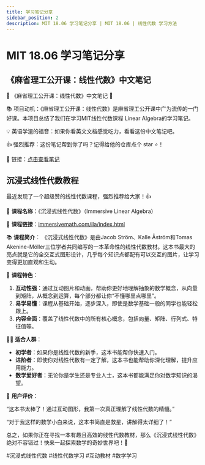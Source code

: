 ```yaml
---
title: 学习笔记分享
sidebar_position: 2
description: MIT 18.06 学习笔记分享 | MIT 18.06 | 线性代数 学习方法
---
```


# MIT 18.06 学习笔记分享

## 《麻省理工公开课：线性代数》中文笔记
🌟 《麻省理工公开课：线性代数》中文笔记 🌟

📚 项目动机：《麻省理工公开课：线性代数》是麻省理工公开课中广为流传的一门好课。本项目总结了我们在学习MIT线性代数课程 Linear Algebra的学习笔记。

💡 英语学渣的福音：如果你看英文文档感觉吃力，看看这份中文笔记吧。

👍 强烈推荐：这份笔记帮到你了吗？记得给他的仓库点个 star ⭐️！

🔗 链接：[点击查看笔记](https://github.com/MLNLP-World/MIT-Linear-Algebra-Notes)


## 沉浸式线性代数教程
最近发现了一个超级赞的线性代数课程，强烈推荐给大家！👍

📘 **课程名称**：《沉浸式线性代数》（Immersive Linear Algebra）

🔗 **课程链接**：[immersivemath.com/ila/index.html](https://immersivemath.com/ila/index.html)

📚 **课程简介**：
《沉浸式线性代数》是由Jacob Ström、Kalle Åström和Tomas Akenine-Möller三位学者共同编写的一本革命性的线性代数教材。这本书最大的亮点就是它的全交互式图形设计，几乎每个知识点都配有可以交互的图片，让学习变得更加直观和生动。

🎯 **课程特色**：

1. **互动性强**：通过互动图片和动画，帮助你更好地理解抽象的数学概念，从向量到矩阵，从概念到运算，每个部分都让你“不懂哪里点哪里”。
2. **易学易懂**：课程从基础开始，逐步深入，即使是数学基础一般的同学也能轻松跟上。
3. **内容全面**：覆盖了线性代数中的所有核心概念，包括向量、矩阵、行列式、特征值等。
   
👨‍🎓 **适合人群**：
- **初学者**：如果你是线性代数的新手，这本书能帮你快速入门。
- **进阶者**：即使你对线性代数有一定了解，这本书也能帮助你深化理解，提升应用能力。
- **数学爱好者**：无论你是学生还是专业人士，这本书都能满足你对数学知识的渴望。
  
💬 **用户评价**：

“这本书太棒了！通过互动图形，我第一次真正理解了线性代数的精髓。”

“对于我这样的数学小白来说，这本书简直是救星，讲解得太详细了！”

总之，如果你正在寻找一本有趣且高效的线性代数教材，那么《沉浸式线性代数》绝对不容错过！快来一起探索数学的奇妙世界吧！🌟

#沉浸式线性代数 #线性代数学习 #互动教材 #数学学习


